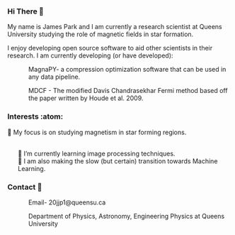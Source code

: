 ### Hi There 👋
My name is James Park and I am currently a research scientist at Queens University studying the role of magnetic fields in star formation.

I enjoy developing open source software to aid other scientists in their research. 
I am currently developing (or have developed):
<ol>  
    <ul> MagnaPY- a compression optimization software that can be used in any data pipeline.</ul>
    <ul> MDCF - The modified Davis Chandrasekhar Fermi method based off the paper written by Houde et al. 2009.</ul>
</ol>

### Interests :atom:
🔭 My focus is on studying magnetism in star forming regions.
<ol>
    <br>
    🌱 I’m currently learning image processing techniques.
    <br>
    🌱 I am also making the slow (but certain) transition towards Machine Learning.
    <br>
</ol>

### Contact :bookmark_tabs: 
<ol>
    <ul>Email- 20jjp1@queensu.ca </ul>   
    <ul>Department of Physics, Astronomy, Engineering Physics at Queens University</ul>
</ol>
